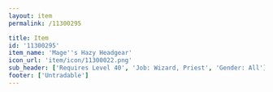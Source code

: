 ```yaml
---
layout: item
permalink: /11300295

title: Item
id: '11300295'
item_name: 'Mage''s Hazy Headgear'
icon_url: 'item/icon/11300022.png'
sub_header: ['Requires Level 40', 'Job: Wizard, Priest', 'Gender: All']
footer: ['Untradable']
---
```

